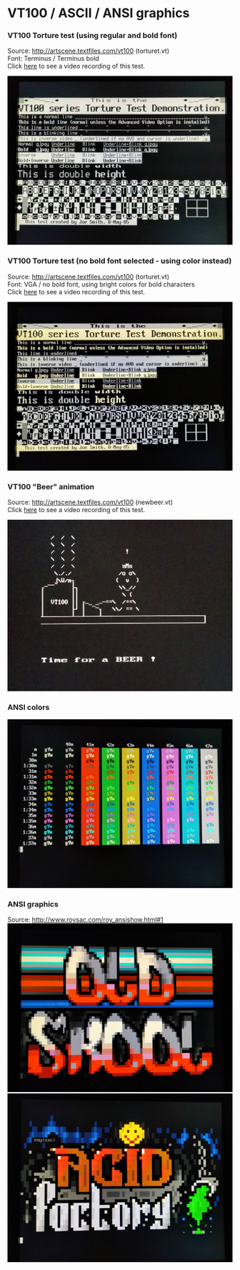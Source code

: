 # VT100 / ASCII / ANSI graphics

### VT100 Torture test (using regular and bold font)

Source: http://artscene.textfiles.com/vt100 (torturet.vt)<br>
Font: Terminus / Terminus bold<br>
Click [here](https://youtu.be/B1N31KZlwjg) to see a video recording of this test.
<div align="center">
  <a href="https://youtu.be/B1N31KZlwjg"><img src="ttest_bold.jpg" alt="Watch the Video"></a>
</div>

### VT100 Torture test (no bold font selected - using color instead)

Source: http://artscene.textfiles.com/vt100 (torturet.vt)<br>
Font: VGA / no bold font, using bright colors for bold characters<br>
Click [here](https://youtu.be/LtPrxeNTNgQ) to see a video recording of this test.
<div align="center">
  <a href="https://youtu.be/LtPrxeNTNgQ"><img src="ttest_nobold.jpg" alt="Watch the Video"></a>
</div>

### VT100 "Beer" animation

Source: http://artscene.textfiles.com/vt100 (newbeer.vt)<br>
Click [here](https://youtu.be/AVb2DMGUi1M) to see a video recording of this test.
<div align="center">
  <a href="https://youtu.be/AVb2DMGUi1M"><img src="newbeer.jpg" alt="Watch the Video"></a>
</div>

### ANSI colors

![ansi_colors](ansi_colors.jpg)

### ANSI graphics

Source: http://www.roysac.com/roy_ansishow.html#1
![ansi_art1](ansi_art1.jpg)
![ansi_art1](ansi_art2.jpg)